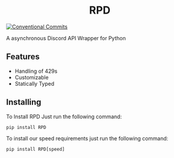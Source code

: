 <h1 align="center">RPD</h1>

[![Conventional Commits](https://img.shields.io/badge/Conventional%20Commits-1.0.0-yellow.svg)](https://conventionalcommits.org)

A asynchronous Discord API Wrapper for Python

## Features

- Handling of 429s
- Customizable
- Statically Typed

## Installing

To Install RPD Just run the following command:

```py
pip install RPD
```

To install our speed requirements just run the following command:

```py
pip install RPD[speed]
```
